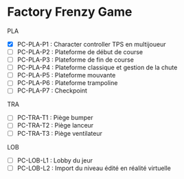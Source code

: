 # Factory Frenzy Game

PLA
- [X] PC-PLA-P1 : Character controller TPS en multijoueur
- [ ] PC-PLA-P2 : Plateforme de début de course
- [ ] PC-PLA-P3 : Plateforme de fin de course
- [ ] PC-PLA-P4 : Plateforme classique et gestion de la chute
- [ ] PC-PLA-P5 : Plateforme mouvante
- [ ] PC-PLA-P6 : Plateforme trampoline
- [ ] PC-PLA-P7 : Checkpoint

TRA
- [ ] PC-TRA-T1 : Piège bumper
- [ ] PC-TRA-T2 : Piège lanceur
- [ ] PC-TRA-T3 : Piège ventilateur

LOB
- [ ] PC-LOB-L1 : Lobby du jeur
- [ ] PC-LOB-L2 : Import du niveau édité en réalité virtuelle